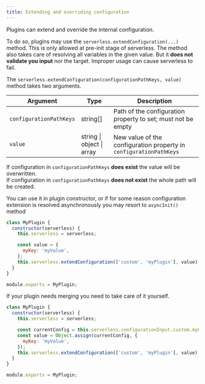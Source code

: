 ```yaml
---
title: Extending and overriding configuration
---
```


Plugins can extend and override the internal configuration.

To do so, plugins may use the `serverless.extendConfiguration(...)` method.
This is only allowed at pre-init stage of serverless.
The method also takes care of resolving all variables in the given value. But it **does not validate you input** nor the target. Improper usage can cause serverless to fail.

The `serverless.extendConfiguration(configurationPathKeys, value)` method takes two arguments.

| Argument                | Type                      | Description                                                        |
| ----------------------- | ------------------------- | ------------------------------------------------------------------ |
| `configurationPathKeys` | string[]                  | Path of the configuration property to set; must not be empty       |
| `value`                 | string \| object \| array | New value of the configuration property in `configurationPathKeys` |

If configuration in `configurationPathKeys` **does exist** the value will be overwritten.  
If configuration in `configurationPathKeys` **does not exist** the whole path will be created.

You can use it in plugin constructor, or if for some reason configuration extension is resolved asynchronously you may resort to `asyncInit()` method

```js
class MyPlugin {
  constructor(serverless) {
    this.serverless = serverless;

    const value = {
      myKey: 'myValue',
    };
    this.serverless.extendConfiguration(['custom', 'myPlugin'], value);
  }
}

module.exports = MyPlugin;
```

If your plugin needs merging you need to take care of it yourself.

```js
class MyPlugin {
  constructor(serverless) {
    this.serverless = serverless;

    const currentConfig = this.serverless.configurationInput.custom.myPlugin;
    const value = Object.assign(currentConfig, {
      myKey: 'myValue',
    });
    this.serverless.extendConfiguration(['custom', 'myPlugin'], value);
  }
}

module.exports = MyPlugin;
```
